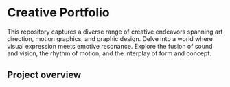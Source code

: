 # Creative Portfolio

This repository captures a diverse range of creative endeavors spanning art direction, motion graphics, and graphic design. Delve into a world where visual expression meets emotive resonance. Explore the fusion of sound and vision, the rhythm of motion, and the interplay of form and concept.

## Project overview
